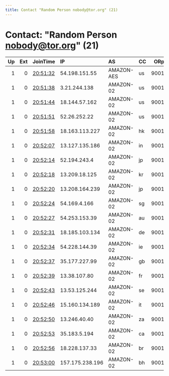 ```yaml
---
title: Contact "Random Person nobody@tor.org" (21)
---
```


# Contact: "Random Person nobody@tor.org" (21)

|   Up |   Ext | JoinTime                                                                                              | IP              | AS         | CC   |   ORp |   Dirp | OS    | Version   | Nickname   |   eFamMembers |
|-----:|------:|:------------------------------------------------------------------------------------------------------|:----------------|:-----------|:-----|------:|-------:|:------|:----------|:-----------|--------------:|
|    1 |     0 | [20:51:32](https://nusenu.github.io/OrNetStats/w/relay/A22233BE0DAA6F25090AE1E9E0FEB87F74AA6D2D.html) | 54.198.151.55   | AMAZON-AES | us   |  9001 |      0 | Linux | 0.4.7.10  | frodolab   |             1 |
|    1 |     0 | [20:51:38](https://nusenu.github.io/OrNetStats/w/relay/B7518D070D19A0D49A83DBFD735C9614BDAA1AC5.html) | 3.21.244.138    | AMAZON-02  | us   |  9001 |      0 | Linux | 0.4.7.10  | frodolab   |             1 |
|    1 |     0 | [20:51:44](https://nusenu.github.io/OrNetStats/w/relay/92F5A58651583C14615F2C1F10C13DDD4EB04B07.html) | 18.144.57.162   | AMAZON-02  | us   |  9001 |      0 | Linux | 0.4.7.10  | frodolab   |             1 |
|    1 |     0 | [20:51:51](https://nusenu.github.io/OrNetStats/w/relay/87E5426C1546C2E075D4C36D3C962C3BC096518F.html) | 52.26.252.22    | AMAZON-02  | us   |  9001 |      0 | Linux | 0.4.7.10  | frodolab   |             1 |
|    1 |     0 | [20:51:58](https://nusenu.github.io/OrNetStats/w/relay/B8AA5D44B0E6626D81E76755013EA9A676F345BA.html) | 18.163.113.227  | AMAZON-02  | hk   |  9001 |      0 | Linux | 0.4.7.10  | frodolab   |             1 |
|    1 |     0 | [20:52:07](https://nusenu.github.io/OrNetStats/w/relay/71C26EA3D8259473F68D14B31FA9590DE6B0FC2B.html) | 13.127.135.186  | AMAZON-02  | in   |  9001 |      0 | Linux | 0.4.7.10  | frodolab   |             1 |
|    1 |     0 | [20:52:14](https://nusenu.github.io/OrNetStats/w/relay/7F9DE3E3C44EA16C1922E4F27691EBD93ACDDF65.html) | 52.194.243.4    | AMAZON-02  | jp   |  9001 |      0 | Linux | 0.4.7.10  | frodolab   |             1 |
|    1 |     0 | [20:52:18](https://nusenu.github.io/OrNetStats/w/relay/3C0914A77E79E1082E730DCBB96908302F1395FE.html) | 13.209.18.125   | AMAZON-02  | kr   |  9001 |      0 | Linux | 0.4.7.10  | frodolab   |             1 |
|    1 |     0 | [20:52:20](https://nusenu.github.io/OrNetStats/w/relay/4146CF36EBFD6BFD7AE188E755E9260149854551.html) | 13.208.164.239  | AMAZON-02  | jp   |  9001 |      0 | Linux | 0.4.7.10  | frodolab   |             1 |
|    1 |     0 | [20:52:24](https://nusenu.github.io/OrNetStats/w/relay/DCCA49F630DC492662AA9B7B435F57C71A62AB91.html) | 54.169.4.166    | AMAZON-02  | sg   |  9001 |      0 | Linux | 0.4.7.10  | frodolab   |             1 |
|    1 |     0 | [20:52:27](https://nusenu.github.io/OrNetStats/w/relay/8C2C7791D70C129FAE427159E681EDDC5FF5E9F8.html) | 54.253.153.39   | AMAZON-02  | au   |  9001 |      0 | Linux | 0.4.7.10  | frodolab   |             1 |
|    1 |     0 | [20:52:31](https://nusenu.github.io/OrNetStats/w/relay/96DFE6E5ABA699A026FDBFC89AC72361778874E0.html) | 18.185.103.134  | AMAZON-02  | de   |  9001 |      0 | Linux | 0.4.7.10  | frodolab   |             1 |
|    1 |     0 | [20:52:34](https://nusenu.github.io/OrNetStats/w/relay/35DFE766D99D8BC3A9E6326DE350C6436D7EC7DD.html) | 54.228.144.39   | AMAZON-02  | ie   |  9001 |      0 | Linux | 0.4.7.10  | frodolab   |             1 |
|    1 |     0 | [20:52:37](https://nusenu.github.io/OrNetStats/w/relay/24F6F9193C2D510F913DE7628614F8D91F54F3D5.html) | 35.177.227.99   | AMAZON-02  | gb   |  9001 |      0 | Linux | 0.4.7.10  | frodolab   |             1 |
|    1 |     0 | [20:52:39](https://nusenu.github.io/OrNetStats/w/relay/93752FA168BB7EC507E955EB00D4E7E88479F1D8.html) | 13.38.107.80    | AMAZON-02  | fr   |  9001 |      0 | Linux | 0.4.7.10  | frodolab   |             1 |
|    1 |     0 | [20:52:43](https://nusenu.github.io/OrNetStats/w/relay/9A06A7BCB71D2CB6209655EC26D10FF3A189196B.html) | 13.53.125.244   | AMAZON-02  | se   |  9001 |      0 | Linux | 0.4.7.10  | frodolab   |             1 |
|    1 |     0 | [20:52:46](https://nusenu.github.io/OrNetStats/w/relay/1D3D3B0FF4D54E6FAF4AC4C7C717747FC3DCF2BA.html) | 15.160.134.189  | AMAZON-02  | it   |  9001 |      0 | Linux | 0.4.7.10  | frodolab   |             1 |
|    1 |     0 | [20:52:50](https://nusenu.github.io/OrNetStats/w/relay/4F7D1D77E95164405F87DEE985374448BA4EC77E.html) | 13.246.40.40    | AMAZON-02  | za   |  9001 |      0 | Linux | 0.4.7.10  | frodolab   |             1 |
|    1 |     0 | [20:52:53](https://nusenu.github.io/OrNetStats/w/relay/7357D1F718F7084E40A9610E8291D848A5B3A08E.html) | 35.183.5.194    | AMAZON-02  | ca   |  9001 |      0 | Linux | 0.4.7.10  | frodolab   |             1 |
|    1 |     0 | [20:52:56](https://nusenu.github.io/OrNetStats/w/relay/D87B5A4BB2309C685D136CB7A8A771A467694698.html) | 18.228.137.33   | AMAZON-02  | br   |  9001 |      0 | Linux | 0.4.7.10  | frodolab   |             1 |
|    1 |     0 | [20:53:00](https://nusenu.github.io/OrNetStats/w/relay/2AC40B387CC4EEF5824E9F5A72774B1086F20AB9.html) | 157.175.238.196 | AMAZON-02  | bh   |  9001 |      0 | Linux | 0.4.7.10  | frodolab   |             1 |
